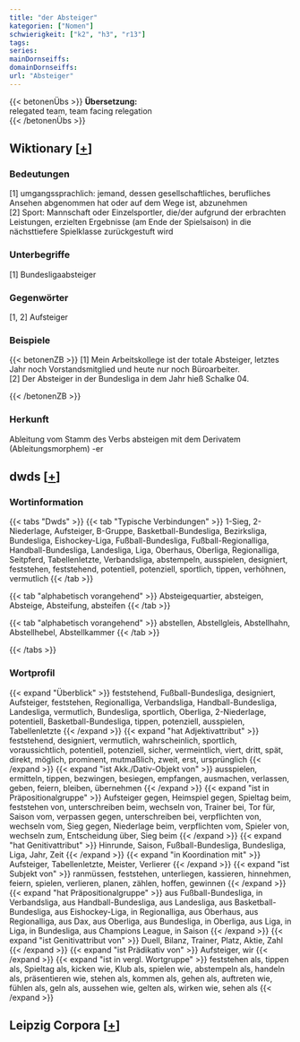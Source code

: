 ```yaml
---
title: "der Absteiger"
kategorien: ["Nomen"]
schwierigkeit: ["k2", "h3", "r13"]
tags:
series:
mainDornseiffs:
domainDornseiffs:
url: "Absteiger"
---
```


{{< betonenÜbs >}}
**Übersetzung:**  
relegated team, team facing relegation  
{{< /betonenÜbs >}}

## Wiktionary [[+](https://de.wiktionary.org/wiki/Absteiger)]

### Bedeutungen
[1]  umgangssprachlich: jemand, dessen gesellschaftliches, berufliches Ansehen abgenommen hat oder auf dem Wege ist, abzunehmen  
[2] Sport: Mannschaft oder Einzelsportler, die/der aufgrund der erbrachten Leistungen, erzielten Ergebnisse (am Ende der Spielsaison) in die nächsttiefere Spielklasse zurückgestuft wird  

### Unterbegriffe
[1] Bundesligaabsteiger  

### Gegenwörter
[1, 2] Aufsteiger  

### Beispiele
{{< betonenZB >}}
[1] Mein Arbeitskollege ist der totale Absteiger, letztes Jahr noch Vorstandsmitglied und heute nur noch Büroarbeiter.  
[2] Der Absteiger in der Bundesliga in dem Jahr hieß Schalke 04.  

{{< /betonenZB >}}
### Herkunft
Ableitung vom Stamm des Verbs absteigen mit dem Derivatem (Ableitungsmorphem) -er  



## dwds [[+](https://www.dwds.de/wb/Absteiger)]

### Wortinformation
{{< tabs "Dwds" >}}
{{< tab "Typische Verbindungen" >}}
1-Sieg, 2-Niederlage, Aufsteiger, B-Gruppe, Basketball-Bundesliga, Bezirksliga, Bundesliga, Eishockey-Liga, Fußball-Bundesliga, Fußball-Regionalliga, Handball-Bundesliga, Landesliga, Liga, Oberhaus, Oberliga, Regionalliga, Seitpferd, Tabellenletzte, Verbandsliga, abstempeln, ausspielen, designiert, feststehen, feststehend, potentiell, potenziell, sportlich, tippen, verhöhnen, vermutlich
{{< /tab >}}

{{< tab "alphabetisch vorangehend" >}}
Absteigequartier, absteigen, Absteige, Absteifung, absteifen
{{< /tab >}}

{{< tab "alphabetisch vorangehend" >}}
abstellen, Abstellgleis, Abstellhahn, Abstellhebel, Abstellkammer
{{< /tab >}}

{{< /tabs >}}

### Wortprofil
{{< expand "Überblick" >}} feststehend, Fußball-Bundesliga, designiert, Aufsteiger, feststehen, Regionalliga, Verbandsliga, Handball-Bundesliga, Landesliga, vermutlich, Bundesliga, sportlich, Oberliga, 2-Niederlage, potentiell, Basketball-Bundesliga, tippen, potenziell, ausspielen, Tabellenletzte {{< /expand >}}
{{< expand "hat Adjektivattribut" >}} feststehend, designiert, vermutlich, wahrscheinlich, sportlich, voraussichtlich, potentiell, potenziell, sicher, vermeintlich, viert, dritt, spät, direkt, möglich, prominent, mutmaßlich, zweit, erst, ursprünglich {{< /expand >}}
{{< expand "ist Akk./Dativ-Objekt von" >}} ausspielen, ermitteln, tippen, bezwingen, besiegen, empfangen, ausmachen, verlassen, geben, feiern, bleiben, übernehmen {{< /expand >}}
{{< expand "ist in Präpositionalgruppe" >}} Aufsteiger gegen, Heimspiel gegen, Spieltag beim, feststehen von, unterschreiben beim, wechseln von, Trainer bei, Tor für, Saison vom, verpassen gegen, unterschreiben bei, verpflichten von, wechseln vom, Sieg gegen, Niederlage beim, verpflichten vom, Spieler von, wechseln zum, Entscheidung über, Sieg beim {{< /expand >}}
{{< expand "hat Genitivattribut" >}} Hinrunde, Saison, Fußball-Bundesliga, Bundesliga, Liga, Jahr, Zeit {{< /expand >}}
{{< expand "in Koordination mit" >}} Aufsteiger, Tabellenletzte, Meister, Verlierer {{< /expand >}}
{{< expand "ist Subjekt von" >}} ranmüssen, feststehen, unterliegen, kassieren, hinnehmen, feiern, spielen, verlieren, planen, zählen, hoffen, gewinnen {{< /expand >}}
{{< expand "hat Präpositionalgruppe" >}} aus Fußball-Bundesliga, in Verbandsliga, aus Handball-Bundesliga, aus Landesliga, aus Basketball-Bundesliga, aus Eishockey-Liga, in Regionalliga, aus Oberhaus, aus Regionalliga, aus Dax, aus Oberliga, aus Bundesliga, in Oberliga, aus Liga, in Liga, in Bundesliga, aus Champions League, in Saison {{< /expand >}}
{{< expand "ist Genitivattribut von" >}} Duell, Bilanz, Trainer, Platz, Aktie, Zahl {{< /expand >}}
{{< expand "ist Prädikativ von" >}} Aufsteiger, wir {{< /expand >}}
{{< expand "ist in vergl. Wortgruppe" >}} feststehen als, tippen als, Spieltag als, kicken wie, Klub als, spielen wie, abstempeln als, handeln als, präsentieren wie, stehen als, kommen als, gehen als, auftreten wie, fühlen als, geln als, aussehen wie, gelten als, wirken wie, sehen als {{< /expand >}}

## Leipzig Corpora [[+](https://corpora.uni-leipzig.de/en/res?word=Absteiger&corpusId=deu_newscrawl-public_2018)]

